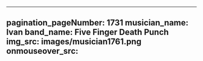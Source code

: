 ------
pagination_pageNumber: 1731
musician_name: Ivan
band_name: Five Finger Death Punch
img_src: images/musician1761.png
onmouseover_src: 
------